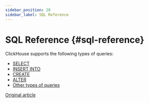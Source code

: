 ```yaml
---
sidebar_position: 28
sidebar_label: SQL Reference
---
```


# SQL Reference {#sql-reference}

ClickHouse supports the following types of queries:

-   [SELECT](../sql-reference/statements/select/index.md)
-   [INSERT INTO](../sql-reference/statements/insert-into.md)
-   [CREATE](../sql-reference/statements/create/index.md)
-   [ALTER](../sql-reference/statements/alter/index.md)
-   [Other types of queries](../sql-reference/statements/index.md)

[Original article](https://clickhouse.com/docs/en/sql-reference/) <!--hide-->
